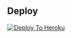## Deploy
[![Deploy To Heroku](https://www.herokucdn.com/deploy/button.svg)](https://heroku.com/deploy?template=https://github.com/FireHound-lab/MR-JOKER_BOT)
